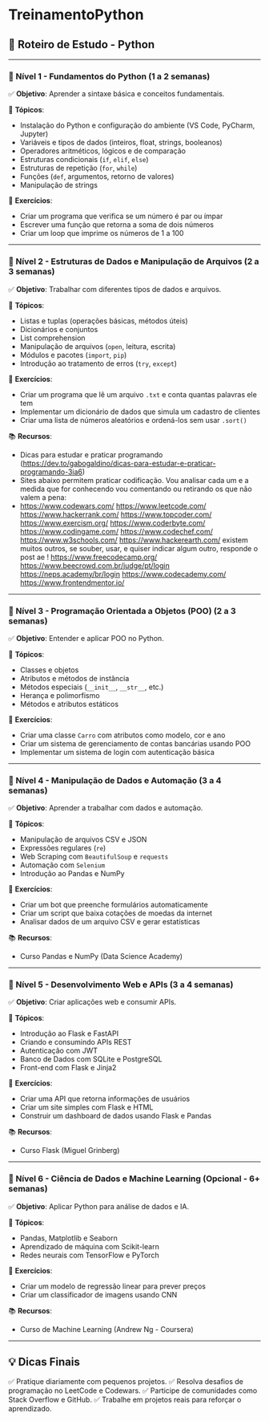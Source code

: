 # TreinamentoPython
## 📌 Roteiro de Estudo - Python

---

### 🔹 Nível 1 - Fundamentos do Python (1 a 2 semanas)

✅ **Objetivo**: Aprender a sintaxe básica e conceitos fundamentais.

🔹 **Tópicos**:
- Instalação do Python e configuração do ambiente (VS Code, PyCharm, Jupyter)
- Variáveis e tipos de dados (inteiros, float, strings, booleanos)
- Operadores aritméticos, lógicos e de comparação
- Estruturas condicionais (`if`, `elif`, `else`)
- Estruturas de repetição (`for`, `while`)
- Funções (`def`, argumentos, retorno de valores)
- Manipulação de strings

📝 **Exercícios**:
- Criar um programa que verifica se um número é par ou ímpar
- Escrever uma função que retorna a soma de dois números
- Criar um loop que imprime os números de 1 a 100

---

### 🔹 Nível 2 - Estruturas de Dados e Manipulação de Arquivos (2 a 3 semanas)

✅ **Objetivo**: Trabalhar com diferentes tipos de dados e arquivos.

🔹 **Tópicos**:
- Listas e tuplas (operações básicas, métodos úteis)
- Dicionários e conjuntos
- List comprehension
- Manipulação de arquivos (`open`, leitura, escrita)
- Módulos e pacotes (`import`, `pip`)
- Introdução ao tratamento de erros (`try`, `except`)

📝 **Exercícios**:
- Criar um programa que lê um arquivo `.txt` e conta quantas palavras ele tem
- Implementar um dicionário de dados que simula um cadastro de clientes
- Criar uma lista de números aleatórios e ordená-los sem usar `.sort()`

📚 **Recursos**:
- Dicas para estudar e praticar programando (https://dev.to/gabogaldino/dicas-para-estudar-e-praticar-programando-3ia6)
- Sites abaixo permitem praticar codificação. Vou analisar cada um e a medida que for conhecendo vou comentando ou retirando os que não valem a pena:
- https://www.codewars.com/
https://www.leetcode.com/
https://www.hackerrank.com/
https://www.topcoder.com/
https://www.exercism.org/
https://www.coderbyte.com/
https://www.codingame.com/
https://www.codechef.com/
https://www.w3schools.com/
https://www.hackerearth.com/
existem muitos outros, se souber, usar, e quiser indicar algum outro, responde o post ae !
https://www.freecodecamp.org/
https://www.beecrowd.com.br/judge/pt/login
https://neps.academy/br/login
https://www.codecademy.com/
https://www.frontendmentor.io/

---

### 🔹 Nível 3 - Programação Orientada a Objetos (POO) (2 a 3 semanas)

✅ **Objetivo**: Entender e aplicar POO no Python.

🔹 **Tópicos**:
- Classes e objetos
- Atributos e métodos de instância
- Métodos especiais (`__init__`, `__str__`, etc.)
- Herança e polimorfismo
- Métodos e atributos estáticos

📝 **Exercícios**:
- Criar uma classe `Carro` com atributos como modelo, cor e ano
- Criar um sistema de gerenciamento de contas bancárias usando POO
- Implementar um sistema de login com autenticação básica

---

### 🔹 Nível 4 - Manipulação de Dados e Automação (3 a 4 semanas)

✅ **Objetivo**: Aprender a trabalhar com dados e automação.

🔹 **Tópicos**:
- Manipulação de arquivos CSV e JSON
- Expressões regulares (`re`)
- Web Scraping com `BeautifulSoup` e `requests`
- Automação com `Selenium`
- Introdução ao Pandas e NumPy

📝 **Exercícios**:
- Criar um bot que preenche formulários automaticamente
- Criar um script que baixa cotações de moedas da internet
- Analisar dados de um arquivo CSV e gerar estatísticas

📚 **Recursos**:
- Curso Pandas e NumPy (Data Science Academy)

---

### 🔹 Nível 5 - Desenvolvimento Web e APIs (3 a 4 semanas)

✅ **Objetivo**: Criar aplicações web e consumir APIs.

🔹 **Tópicos**:
- Introdução ao Flask e FastAPI
- Criando e consumindo APIs REST
- Autenticação com JWT
- Banco de Dados com SQLite e PostgreSQL
- Front-end com Flask e Jinja2

📝 **Exercícios**:
- Criar uma API que retorna informações de usuários
- Criar um site simples com Flask e HTML
- Construir um dashboard de dados usando Flask e Pandas

📚 **Recursos**:
- Curso Flask (Miguel Grinberg)

---

### 🔹 Nível 6 - Ciência de Dados e Machine Learning (Opcional - 6+ semanas)

✅ **Objetivo**: Aplicar Python para análise de dados e IA.

🔹 **Tópicos**:
- Pandas, Matplotlib e Seaborn
- Aprendizado de máquina com Scikit-learn
- Redes neurais com TensorFlow e PyTorch

📝 **Exercícios**:
- Criar um modelo de regressão linear para prever preços
- Criar um classificador de imagens usando CNN

📚 **Recursos**:
- Curso de Machine Learning (Andrew Ng - Coursera)

---

## 💡 Dicas Finais
✅ Pratique diariamente com pequenos projetos.
✅ Resolva desafios de programação no LeetCode e Codewars.
✅ Participe de comunidades como Stack Overflow e GitHub.
✅ Trabalhe em projetos reais para reforçar o aprendizado.
